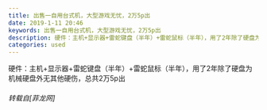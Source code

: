 ```yaml
---
title: 出售一自用台式机，大型游戏无忧，2万5p出
date: 2019-1-11 20:46
keywords: 出售一自用台式机，大型游戏无忧，2万5p出
description: 硬件：主机+显示器+雷蛇键盘（半年）+雷蛇鼠标（半年），用了2年除了硬盘为机械硬盘外无其他硬伤，总共2万5p出
categories: used
---
```

<td class="t_f" id="postmessage_2670348">

硬件：主机+显示器+雷蛇键盘（半年）+雷蛇鼠标（半年），用了2年除了硬盘为机械硬盘外无其他硬伤，总共2万5p出</td>
###### 转载自[菲龙网]